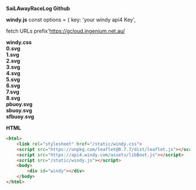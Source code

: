 **SaiLAwayRaceLog Github**
  
**windy.js**
const options = { key: 'your windy api4 Key',  
  
fetch URLs prefix'https://gcloud.ingenium.net.au/  
  
**windy.css  
0.svg  
1.svg  
2.svg  
3.svg  
4.svg  
5.svg  
6.svg  
7.svg  
8.svg  
pbuoy.svg  
sbuoy.svg  
sfbuoy.svg**  
  
**HTML**
```html
<html>  
    <link rel="stylesheet" href="/static/windy.css">  
    <script src="https://unpkg.com/leaflet@0.7.7/dist/leaflet.js"></script>  
    <script src="https://api4.windy.com/assets/libBoot.js"></script>  
    <script src="/static/windy.js"></script>  
    <body>          
        <div id="windy"></div>  
    </body>      
</html>
```
